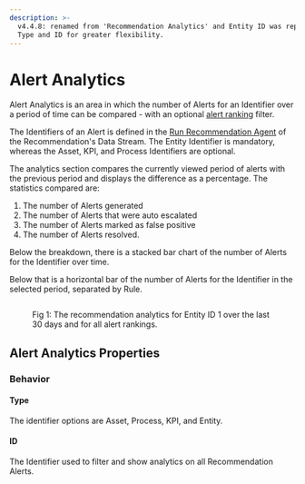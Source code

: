 ```yaml
---
description: >-
  v4.4.8: renamed from 'Recommendation Analytics' and Entity ID was replaced by
  Type and ID for greater flexibility.
---
```


# Alert Analytics

Alert Analytics is an area in which the number of Alerts for an Identifier over a period of time can be compared - with an optional [alert ranking](../../concepts/recommendation/rule.md#alert-ranking) filter.&#x20;

The Identifiers of an Alert is defined in the [Run Recommendation Agent](https://xmpro.gitbook.io/run-recommendation/how-to-use/configuration#entity) of the Recommendation's Data Stream. The Entity Identifier is mandatory, whereas the Asset, KPI, and Process Identifiers are optional.&#x20;

The analytics section compares the currently viewed period of alerts with the previous period and displays the difference as a percentage. The statistics compared are:&#x20;

1. The number of Alerts generated
2. The number of Alerts that were auto escalated
3. The number of Alerts marked as false positive
4. The number of Alerts resolved.

Below the breakdown, there is a stacked bar chart of the number of Alerts for the Identifier over time.

Below that is a horizontal bar of the number of Alerts for the Identifier in the selected period, separated by Rule.

<figure><img src="../../.gitbook/assets/image (1874).png" alt=""><figcaption><p>Fig 1: The recommendation analytics for Entity ID 1 over the last 30 days and for all alert rankings.</p></figcaption></figure>

## Alert Analytics Properties

### Behavior

#### Type

The identifier options are Asset, Process, KPI, and Entity.

#### ID

The Identifier used to filter and show analytics on all Recommendation Alerts.&#x20;
